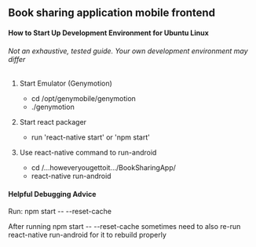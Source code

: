 ## Book sharing application mobile frontend

#### How to Start Up Development Environment for Ubuntu Linux
###### Not an exhaustive, tested guide. Your own development environment may differ

1. Start Emulator (Genymotion)

   * cd /opt/genymobile/genymotion
   * ./genymotion

2. Start react packager

   * run 'react-native start' or 'npm start'

3. Use react-native command to run-android

   * cd /...howeveryougettoit.../BookSharingApp/
   * react-native run-android

#### Helpful Debugging Advice

Run: npm start -- --reset-cache

After running npm start -- --reset-cache sometimes need to also re-run react-native run-android for it to rebuild properly